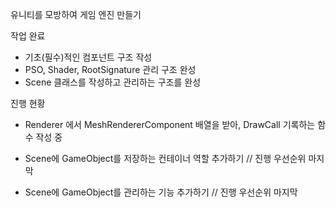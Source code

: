 유니티를 모방하여 게임 엔진 만들기



작업 완료

* 기초(필수)적인 컴포넌트 구조 작성
* PSO, Shader, RootSignature 관리 구조 완성
* Scene 클래스를 작성하고 관리하는 구조를 완성





진행 현황

* Renderer 에서 MeshRendererComponent 배열을 받아, DrawCall 기록하는 함수 작성 중





* Scene에 GameObject를 저장하는 컨테이너 역할 추가하기 //  진행 우선순위 마지막 
* Scene에 GameObject를 관리하는 기능 추가하기 //  진행 우선순위 마지막




